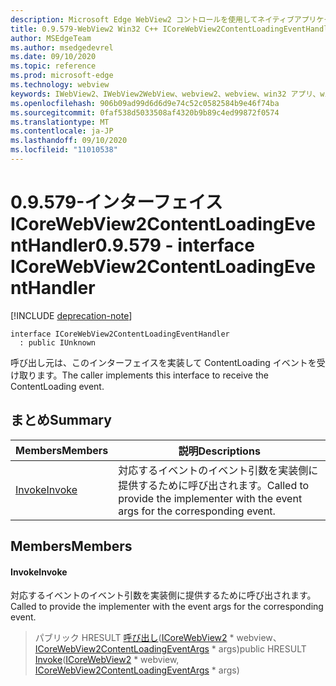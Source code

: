 ```yaml
---
description: Microsoft Edge WebView2 コントロールを使用してネイティブアプリケーションに web 技術 (HTML、CSS、JavaScript) を埋め込む
title: 0.9.579-WebView2 Win32 C++ ICoreWebView2ContentLoadingEventHandler
author: MSEdgeTeam
ms.author: msedgedevrel
ms.date: 09/10/2020
ms.topic: reference
ms.prod: microsoft-edge
ms.technology: webview
keywords: IWebView2、IWebView2WebView、webview2、webview、win32 アプリ、win32、edge、ICoreWebView2、ICoreWebView2Controller、browser control、edge html、ICoreWebView2ContentLoadingEventHandler
ms.openlocfilehash: 906b09ad99d6d6d9e74c52c0582584b9e46f74ba
ms.sourcegitcommit: 0faf538d5033508af4320b9b89c4ed99872f0574
ms.translationtype: MT
ms.contentlocale: ja-JP
ms.lasthandoff: 09/10/2020
ms.locfileid: "11010538"
---
```

# <span data-ttu-id="cf562-104">0.9.579-インターフェイス ICoreWebView2ContentLoadingEventHandler</span><span class="sxs-lookup"><span data-stu-id="cf562-104">0.9.579 - interface ICoreWebView2ContentLoadingEventHandler</span></span> 

[!INCLUDE [deprecation-note](../../includes/deprecation-note.md)]

```
interface ICoreWebView2ContentLoadingEventHandler
  : public IUnknown
```

<span data-ttu-id="cf562-105">呼び出し元は、このインターフェイスを実装して ContentLoading イベントを受け取ります。</span><span class="sxs-lookup"><span data-stu-id="cf562-105">The caller implements this interface to receive the ContentLoading event.</span></span>

## <span data-ttu-id="cf562-106">まとめ</span><span class="sxs-lookup"><span data-stu-id="cf562-106">Summary</span></span>

 <span data-ttu-id="cf562-107">Members</span><span class="sxs-lookup"><span data-stu-id="cf562-107">Members</span></span>                        | <span data-ttu-id="cf562-108">説明</span><span class="sxs-lookup"><span data-stu-id="cf562-108">Descriptions</span></span>
--------------------------------|---------------------------------------------
[<span data-ttu-id="cf562-109">Invoke</span><span class="sxs-lookup"><span data-stu-id="cf562-109">Invoke</span></span>](#invoke) | <span data-ttu-id="cf562-110">対応するイベントのイベント引数を実装側に提供するために呼び出されます。</span><span class="sxs-lookup"><span data-stu-id="cf562-110">Called to provide the implementer with the event args for the corresponding event.</span></span>

## <span data-ttu-id="cf562-111">Members</span><span class="sxs-lookup"><span data-stu-id="cf562-111">Members</span></span>

#### <span data-ttu-id="cf562-112">Invoke</span><span class="sxs-lookup"><span data-stu-id="cf562-112">Invoke</span></span> 

<span data-ttu-id="cf562-113">対応するイベントのイベント引数を実装側に提供するために呼び出されます。</span><span class="sxs-lookup"><span data-stu-id="cf562-113">Called to provide the implementer with the event args for the corresponding event.</span></span>

> <span data-ttu-id="cf562-114">パブリック HRESULT [呼び出し](#invoke)([ICoreWebView2](icorewebview2.md) \* webview、 [ICoreWebView2ContentLoadingEventArgs](icorewebview2contentloadingeventargs.md) \* args)</span><span class="sxs-lookup"><span data-stu-id="cf562-114">public HRESULT [Invoke](#invoke)([ICoreWebView2](icorewebview2.md) \* webview, [ICoreWebView2ContentLoadingEventArgs](icorewebview2contentloadingeventargs.md) \* args)</span></span>

